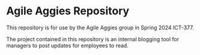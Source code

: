 # Agile Aggies Repository

This repository is for use by the Agile Aggies group in Spring 2024 ICT-377. 

The project contained in this repository is an internal blogging tool for managers to post updates for employees to read. 